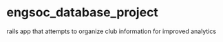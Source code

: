 # engsoc_database_project
rails app that attempts to organize club information for improved analytics
